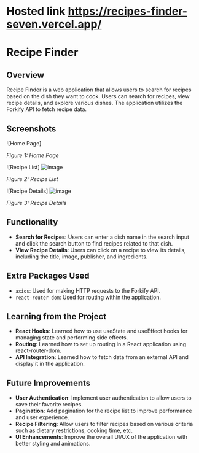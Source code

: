 # Hosted link https://recipes-finder-seven.vercel.app/
# Recipe Finder

## Overview
Recipe Finder is a web application that allows users to search for recipes based on the dish they want to cook. Users can search for recipes, view recipe details, and explore various dishes. The application utilizes the Forkify API to fetch recipe data.

## Screenshots
![Home Page]

*Figure 1: Home Page*

![Recipe List]
![image](https://github.com/Ayush19bansal/Recipes-Finder/assets/118842033/3fa2fa6a-ca79-492f-b671-10e71d1e998e)

*Figure 2: Recipe List*

![Recipe Details]
![image](https://github.com/Ayush19bansal/Recipes-Finder/assets/118842033/7f5c1e59-8f12-46db-a9fd-885eb0033e6d)

*Figure 3: Recipe Details*

## Functionality
- **Search for Recipes**: Users can enter a dish name in the search input and click the search button to find recipes related to that dish.
- **View Recipe Details**: Users can click on a recipe to view its details, including the title, image, publisher, and ingredients.

## Extra Packages Used
- `axios`: Used for making HTTP requests to the Forkify API.
- `react-router-dom`: Used for routing within the application.

## Learning from the Project
- **React Hooks**: Learned how to use useState and useEffect hooks for managing state and performing side effects.
- **Routing**: Learned how to set up routing in a React application using react-router-dom.
- **API Integration**: Learned how to fetch data from an external API and display it in the application.

## Future Improvements
- **User Authentication**: Implement user authentication to allow users to save their favorite recipes.
- **Pagination**: Add pagination for the recipe list to improve performance and user experience.
- **Recipe Filtering**: Allow users to filter recipes based on various criteria such as dietary restrictions, cooking time, etc.
- **UI Enhancements**: Improve the overall UI/UX of the application with better styling and animations.

